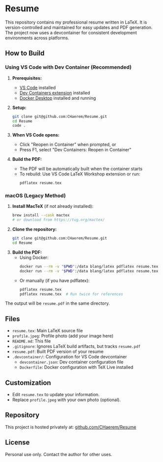 # Resume

This repository contains my professional resume written in LaTeX. It is version-controlled and maintained for easy updates and PDF generation. The project now uses a devcontainer for consistent development environments across platforms.

## How to Build

### Using VS Code with Dev Container (Recommended)

1. **Prerequisites:**
   - [VS Code](https://code.visualstudio.com/) installed
   - [Dev Containers extension](https://marketplace.visualstudio.com/items?itemName=ms-vscode-remote.remote-containers) installed
   - [Docker Desktop](https://www.docker.com/products/docker-desktop/) installed and running

2. **Setup:**
   ```bash
   git clone git@github.com:CHaerem/Resume.git
   cd Resume
   code .
   ```

3. **When VS Code opens:**
   - Click "Reopen in Container" when prompted, or
   - Press F1, select "Dev Containers: Reopen in Container"

4. **Build the PDF:**
   - The PDF will be automatically built when the container starts
   - To rebuild: Use VS Code LaTeX Workshop extension or run:
     ```bash
     pdflatex resume.tex
     ```

### macOS (Legacy Method)

1. **Install MacTeX** (if not already installed):
   ```zsh
   brew install --cask mactex
   # or download from https://tug.org/mactex/
   ```
2. **Clone the repository:**
   ```zsh
   git clone git@github.com:CHaerem/Resume.git
   cd Resume
   ```
3. **Build the PDF:**
   - Using Docker:
     ```zsh
     docker run --rm -v "$PWD":/data blang/latex pdflatex resume.tex
     docker run --rm -v "$PWD":/data blang/latex pdflatex resume.tex
     ```
   - Or manually (if you have pdflatex):
     ```zsh
     pdflatex resume.tex
     pdflatex resume.tex  # Run twice for references
     ```

The output will be `resume.pdf` in the same directory.

## Files

- `resume.tex`: Main LaTeX source file
- `profile.jpeg`: Profile photo (add your image here)
- `README.md`: This file
- `.gitignore`: Ignores LaTeX build artifacts, but tracks `resume.pdf`
- `resume.pdf`: Built PDF version of your resume
- `.devcontainer/`: Configuration for VS Code devcontainer
  - `devcontainer.json`: Dev container configuration file
  - `Dockerfile`: Docker configuration with TeX Live installed

## Customization

- Edit `resume.tex` to update your information.
- Replace `profile.jpeg` with your own photo (optional).

## Repository

This project is hosted privately at: [github.com/CHaerem/Resume](https://github.com/CHaerem/Resume)

## License

Personal use only. Contact the author for other uses.
